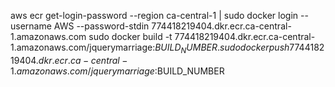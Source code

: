 aws ecr get-login-password --region ca-central-1 | sudo docker login --username AWS --password-stdin 774418219404.dkr.ecr.ca-central-1.amazonaws.com
sudo docker build -t 774418219404.dkr.ecr.ca-central-1.amazonaws.com/jquerymarriage:$BUILD_NUMBER .
sudo docker push 774418219404.dkr.ecr.ca-central-1.amazonaws.com/jquerymarriage:$BUILD_NUMBER 
